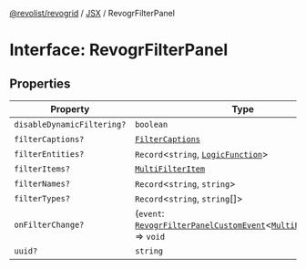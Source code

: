 [@revolist/revogrid](README.md) / [JSX](Namespace.JSX.md) / RevogrFilterPanel

# Interface: RevogrFilterPanel

## Properties

| Property | Type | Defined in |
| ------ | ------ | ------ |
| `disableDynamicFiltering?` | `boolean` | [src/components.d.ts:1670](https://github.com/revolist/revogrid/blob/786bfc578aeb724125d022c69d878eb830c54a23/src/components.d.ts#L1670) |
| `filterCaptions?` | [`FilterCaptions`](TypeAlias.FilterCaptions.md) | [src/components.d.ts:1671](https://github.com/revolist/revogrid/blob/786bfc578aeb724125d022c69d878eb830c54a23/src/components.d.ts#L1671) |
| `filterEntities?` | `Record`\<`string`, [`LogicFunction`](TypeAlias.LogicFunction.md)\> | [src/components.d.ts:1672](https://github.com/revolist/revogrid/blob/786bfc578aeb724125d022c69d878eb830c54a23/src/components.d.ts#L1672) |
| `filterItems?` | [`MultiFilterItem`](TypeAlias.MultiFilterItem.md) | [src/components.d.ts:1673](https://github.com/revolist/revogrid/blob/786bfc578aeb724125d022c69d878eb830c54a23/src/components.d.ts#L1673) |
| `filterNames?` | `Record`\<`string`, `string`\> | [src/components.d.ts:1674](https://github.com/revolist/revogrid/blob/786bfc578aeb724125d022c69d878eb830c54a23/src/components.d.ts#L1674) |
| `filterTypes?` | `Record`\<`string`, `string`[]\> | [src/components.d.ts:1675](https://github.com/revolist/revogrid/blob/786bfc578aeb724125d022c69d878eb830c54a23/src/components.d.ts#L1675) |
| `onFilterChange?` | (`event`: [`RevogrFilterPanelCustomEvent`](Interface.RevogrFilterPanelCustomEvent.md)\<[`MultiFilterItem`](TypeAlias.MultiFilterItem.md)\>) => `void` | [src/components.d.ts:1676](https://github.com/revolist/revogrid/blob/786bfc578aeb724125d022c69d878eb830c54a23/src/components.d.ts#L1676) |
| `uuid?` | `string` | [src/components.d.ts:1677](https://github.com/revolist/revogrid/blob/786bfc578aeb724125d022c69d878eb830c54a23/src/components.d.ts#L1677) |
